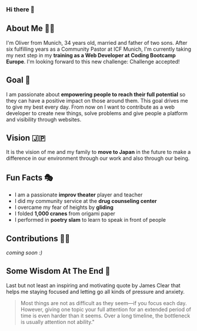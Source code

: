 ### Hi there 👋


## About Me 🙋‍♂️
I'm Oliver from Munich, 34 years old, married and father of two sons. After six fulfilling years as a Community Pastor at ICF Munich, I'm currently taking my next step in my **training as a Web Developer at Coding Bootcamp Europe**. I'm looking forward to this new challenge: Challenge accepted!

## Goal 🥅
I am passionate about **empowering people to reach their full potential** so they can have a positive impact on those around them. 
This goal drives me to give my best every day. From now on I want to contribute as a web developer to create new things, solve problems and give people a platform and visibility through websites. 

## Vision 🇯🇵
It is the vision of me and my family to **move to Japan** in the future to make a difference in our environment through our work and also through our being. 

## Fun Facts 🎭
- I am a passionate **improv theater** player and teacher
- I did my community service at the **drug counseling center** 
- I overcame my fear of heights by **gliding**
- I folded **1,000 cranes** from origami paper
- I performed in **poetry slam** to learn to speak in front of people

## Contributions 👨‍💻
_coming soon :)_

## Some Wisdom At The End 🌟
Last but not least an inspiring and motivating quote by James Clear that helps me staying focused and letting go all kinds of pressure and anxiety.
> Most things are not as difficult as they seem—if you focus each day. However, giving one topic your full attention for an extended period of time is even harder than it seems. Over a long timeline, the bottleneck is usually attention not ability."
